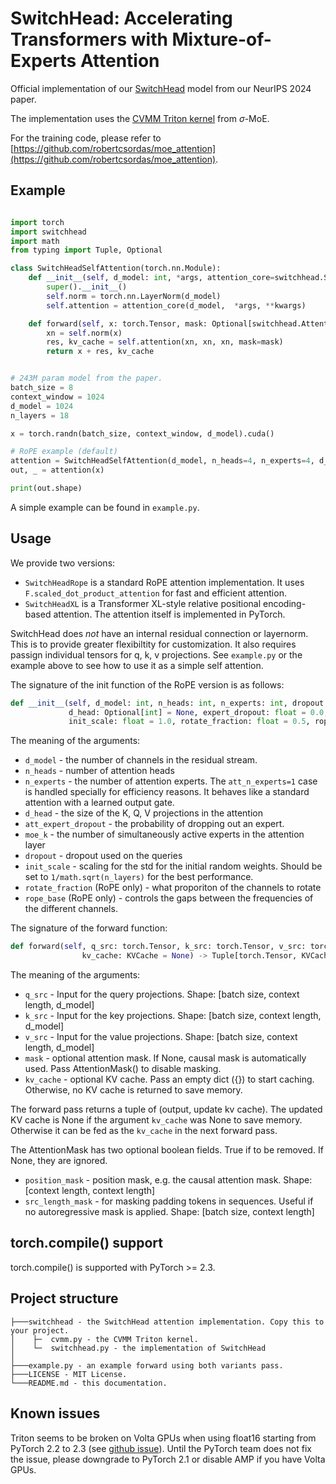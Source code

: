 # SwitchHead: Accelerating Transformers with Mixture-of-Experts Attention

Official implementation of our [SwitchHead](https://arxiv.org/abs/2312.07987) model from our NeurIPS 2024 paper.

The implementation uses the [CVMM Triton kernel](https://github.com/RobertCsordas/moe_layer/blob/master/triton_src/moe_layer/cvmm.py) from $\sigma$-MoE.

For the training code, please refer to [https://github.com/robertcsordas/moe_attention](https://github.com/robertcsordas/moe_attention).

## Example

```python

import torch
import switchhead
import math
from typing import Tuple, Optional

class SwitchHeadSelfAttention(torch.nn.Module):
    def __init__(self, d_model: int, *args, attention_core=switchhead.SwitchHeadRope, **kwargs):
        super().__init__()
        self.norm = torch.nn.LayerNorm(d_model)
        self.attention = attention_core(d_model,  *args, **kwargs)

    def forward(self, x: torch.Tensor, mask: Optional[switchhead.AttentionMask] = None, kv_cache: switchhead.KVCache = None) -> Tuple[torch.Tensor, switchhead.KVCache]:
        xn = self.norm(x)
        res, kv_cache = self.attention(xn, xn, xn, mask=mask)
        return x + res, kv_cache


# 243M param model from the paper.
batch_size = 8
context_window = 1024
d_model = 1024
n_layers = 18

x = torch.randn(batch_size, context_window, d_model).cuda()

# RoPE example (default)
attention = SwitchHeadSelfAttention(d_model, n_heads=4, n_experts=4, d_head=100, init_scale=1/math.sqrt(n_layers)).cuda()
out, _ = attention(x)

print(out.shape)
```

A simple example can be found in `example.py`.

## Usage

We provide two versions:
- `SwitchHeadRope` is a standard RoPE attention implementation. It uses `F.scaled_dot_product_attention` for fast and efficient attention.
- `SwitchHeadXL` is a Transformer XL-style relative positional encoding-based attention. The attention itself is implemented in PyTorch.

SwitchHead does *not* have an internal residual connection or layernorm. This is to provide greater flexibiltity for customization. It also requires passign individual tensors for q, k, v projections. See `example.py` or the example above to see how to use it as a simple self attention.

The signature of the init function of the RoPE version is as follows:
```python
def __init__(self, d_model: int, n_heads: int, n_experts: int, dropout: float = 0.0,
             d_head: Optional[int] = None, expert_dropout: float = 0.0, moe_k: int = 2,
             init_scale: float = 1.0, rotate_fraction: float = 0.5, rope_base: float = 10000):
```

The meaning of the arguments:
- `d_model` - the number of channels in the residual stream.
- `n_heads` - number of attention heads
- `n_experts` - the number of attention experts. The `att_n_experts=1` case is handled specially for efficiency reasons. It behaves like a standard attention with a learned output gate.
- `d_head` - the size of the K, Q, V projections in the attention
- `att_expert_dropout` - the probability of dropping out an expert.
- `moe_k` - the number of simultaneously active experts in the attention layer
- `dropout` - dropout used on the queries
- `init_scale` - scaling for the std for the initial random weights. Should be set to `1/math.sqrt(n_layers)` for the best performance.
- `rotate_fraction` (RoPE only) - what proporiton of the channels to rotate
- `rope_base` (RoPE only) - controls the gaps between the frequencies of the different channels.


The signature of the forward function:
```python
def forward(self, q_src: torch.Tensor, k_src: torch.Tensor, v_src: torch.Tensor, mask: Optional[AttentionMask],
                kv_cache: KVCache = None) -> Tuple[torch.Tensor, KVCache]:
```

The meaning of the arguments:
- `q_src` - Input for the query projections. Shape: [batch size, context length, d_model]
- `k_src` - Input for the key projections. Shape: [batch size, context length, d_model]
- `v_src` - Input for the value projections. Shape: [batch size, context length, d_model]
- `mask` - optional attention mask. If None, causal mask is automatically used. Pass AttentionMask() to disable masking.
- `kv_cache` - optional KV cache. Pass an empty dict ({}) to start caching. Otherwise, no KV cache is returned to save memory.

The forward pass returns a tuple of (output, update kv cache). The updated KV cache is None if the argument `kv_cache` was None to save memory. Otherwise it can be fed as the `kv_cache` in the next forward pass.

The AttentionMask has two optional boolean fields. True if to be removed. If None, they are ignored.
- `position_mask` - position mask, e.g. the causal attention mask. Shape: [context length, context length]
- `src_length_mask` - for masking padding tokens in sequences. Useful if no autoregressive mask is applied. Shape: [batch size, context length]

## torch.compile() support

torch.compile() is supported with PyTorch >= 2.3.

## Project structure
```
├───switchhead - the SwitchHead attention implementation. Copy this to your project.
│    ├─  cvmm.py - the CVMM Triton kernel.
│    └─  switchhead.py - the implementation of SwitchHead
│
├───example.py - an example forward using both variants pass.
├───LICENSE - MIT License.
└───README.md - this documentation.
```

## Known issues

Triton seems to be broken on Volta GPUs when using float16 starting from PyTorch 2.2 to 2.3 (see [github issue](https://github.com/pytorch/pytorch/issues/127157)). Until the PyTorch team does not fix the issue, please downgrade to PyTorch 2.1 or disable AMP if you have Volta GPUs.
